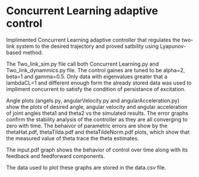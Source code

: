 
# Concurrent Learning adaptive control      

Implimented Concurrent Learning adaptive controller that regulates the two-link system to the desired trajectory and proved satbility using Lyapunov-based method. 

The Two_link_sim.py file call both Concurrent Learning.py and Two_link_dynammics.py file. The control gaines are tuned to be alpha=2, beta=1 and gamma=0.5. Only data with eigenvalues greater that a lambdaCL=1 and different enough form the already stored data was used to impliment concurrent to satisfy the condition of persistance of excitation. 

Angle plots (angels.py, angularVelocity.py and angularAcceleration.py) show the plots of desired angle, angular velocity and angular acceleration of joint angles theta1 and theta2 vs the simulated results. The error graphs confirm the stability analysis of the controller as they are all converging to zero with time. The behaivor of parametric errors are show by the thetaHat.pdf, thetaTilda.pdf and thetaTildeNorm.pdf plots, which show that the measured value of theta trace the theta estimates.

The input.pdf graph shows the behavior of control over time along with its feedback and feedforward components. 

The data used to plot these graphs are stored in the data.csv file.




